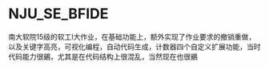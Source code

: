 # NJU_SE_BFIDE
南大软院15级的软工I大作业，在基础功能上，额外实现了作业要求的撤销重做，以及关键字高亮，可视化编程，自动代码生成，计数器四个自定义扩展功能，当时代码能力很鶸，尤其是在代码结构上很混乱，当然现在也很鶸
